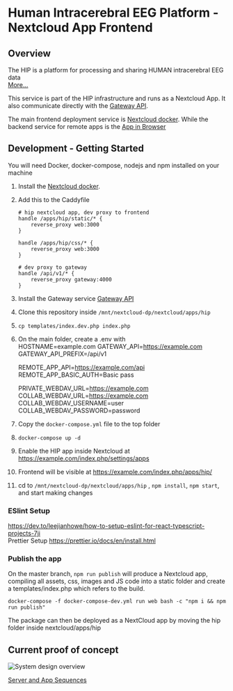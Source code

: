 # Human Intracerebral EEG Platform - Nextcloud App Frontend

## Overview

The HIP is a platform for processing and sharing HUMAN intracerebral EEG data  
[More...](https://www.humanbrainproject.eu/en/medicine/human-intracerebral-eeg-platform/)

This service is part of the HIP infrastructure and runs as a Nextcloud App. It also communicate directly with the [Gateway API](https://github.com/HIP-infrastructure/gateway).

The main frontend deployment service is [Nextcloud docker](https://github.com/HIP-infrastructure/nextcloud-docker).
While the backend service for remote apps is the [App in Browser](https://github.com/HIP-infrastructure/app-in-browser)

## Development - Getting Started

You will need Docker, docker-compose, nodejs and npm installed on your machine

1. Install the [Nextcloud docker](https://github.com/HIP-infrastructure/nextcloud-docker).
2. Add this to the Caddyfile

   ```
   # hip nextcloud app, dev proxy to frontend
   handle /apps/hip/static/* {
       reverse_proxy web:3000
   }

   handle /apps/hip/css/* {
       reverse_proxy web:3000
   }

   # dev proxy to gateway
   handle /api/v1/* {
       reverse_proxy gateway:4000
   }
   ```

3. Install the Gateway service [Gateway API](https://github.com/HIP-infrastructure/gateway)
4. Clone this repository inside `/mnt/nextcloud-dp/nextcloud/apps/hip`
5. `cp templates/index.dev.php index.php`
6. On the main folder, create a .env with  
   HOSTNAME=example.com
   GATEWAY_API=https://example.com
   GATEWAY_API_PREFIX=/api/v1

   REMOTE_APP_API=https://example.com/api
   REMOTE_APP_BASIC_AUTH=Basic pass

   PRIVATE_WEBDAV_URL=https://example.com
   COLLAB_WEBDAV_URL=https://example.com
   COLLAB_WEBDAV_USERNAME=user
   COLLAB_WEBDAV_PASSWORD=password

7. Copy the `docker-compose.yml` file to the top folder
8. `docker-compose up -d`
9. Enable the HIP app inside Nextcloud at https://example.com/index.php/settings/apps
10. Frontend will be visible at https://example.com/index.php/apps/hip/
11. cd to `/mnt/nextcloud-dp/nextcloud/apps/hip` , `npm install`, `npm start`, and start making changes

### ESlint Setup

https://dev.to/leejianhowe/how-to-setup-eslint-for-react-typescript-projects-7ji  
Prettier Setup
https://prettier.io/docs/en/install.html

### Publish the app

On the master branch, `npm run publish` will produce a Nextcloud app, compiling all assets, css, images and JS code into a static folder and create a templates/index.php which refers to the build.

`docker-compose -f docker-compose-dev.yml run web bash -c "npm i && npm run publish"`

The package can then be deployed as a NextCloud app by moving the hip folder inside nextcloud/apps/hip

## Current proof of concept

![System design overview](./doc/2021.04.02-microservice.png 'System design overview')

[Server and App Sequences](https://xstate.js.org/viz/?gist=5390ee0dbd82b6c12d9c1c3b5d542837)

